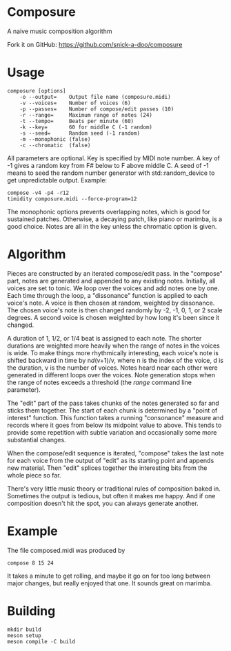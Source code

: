 # Composure
A naive music composition algorithm

Fork it on GitHub: https://github.com/snick-a-doo/composure

# Usage
    composure [options]
        -o --output=    Output file name (composure.midi)
        -v --voices=    Number of voices (6)
        -p --passes=    Number of compose/edit passes (10)
        -r --range=     Maximum range of notes (24)
        -t --tempo=     Beats per minute (60)
        -k --key=       60 for middle C (-1 random)
        -s --seed=      Random seed (-1 random)
        -m --monophonic (false)
        -c --chromatic  (false)

All parameters are optional.  Key is specified by MIDI note number.  A key of -1 gives a random key from F# below to F above middle C.  A seed of -1 means to seed the random number generator with std::random_device to get unpredictable output.  Example:

    compose -v4 -p4 -r12
    timidity composure.midi --force-program=12

The monophonic options prevents overlapping notes, which is good for sustained patches.
Otherwise, a decaying patch, like piano or marimba, is a good choice.  Notes are all in the key unless the chromatic option is given.

# Algorithm
Pieces are constructed by an iterated compose/edit pass.  In the "compose" part, notes are generated and appended to any existing notes.  Initially, all voices are set to tonic.  We loop over the voices and add notes one by one.  Each time through the loop, a  "dissonance" function is applied to each voice's note.  A voice is then chosen at random, weighted by dissonance.  The chosen voice's note is then changed randomly by -2, -1, 0, 1, or 2 scale degrees.  A second voice is chosen weighted by how long it's been since it changed.

A duration of 1, 1/2, or 1/4 beat is assigned to each note.  The shorter durations are weighted more heavily when the range of notes in the voices is wide.  To make things more rhythmically interesting, each voice's note is shifted backward in time by n*d*(v+1)/v, where n is the index of the voice, d is the duration, v is the number of voices.  Notes heard near each other were generated in different loops over the voices.  Note generation stops when the range of notes exceeds a threshold (the *range* command line parameter).

The "edit" part of the pass takes chunks of the notes generated so far and sticks them together.  The start of each chunk is determined by a "point of interest" function.  This function takes a running "consonance" measure and records where it goes from below its midpoint value to above.  This tends to provide some repetition with subtle variation and occasionally some more substantial changes.

When the compose/edit sequence is iterated, "compose" takes the last note for each voice from the output of "edit" as its starting point and appends new material.  Then "edit" splices together the interesting bits from the whole piece so far.

There's very little music theory or traditional rules of composition baked in.  Sometimes the output is tedious, but often it makes me happy.  And if one composition doesn't hit the spot, you can always generate another.

# Example
The file composed.midi was produced by

    compose 8 15 24

It takes a minute to get rolling, and maybe it go on for too long between major changes, but really enjoyed that one.  It sounds great on marimba.

# Building

    mkdir build
    meson setup
    meson compile -C build
